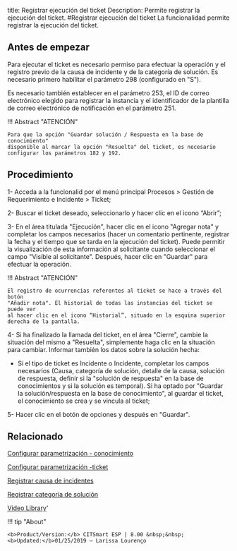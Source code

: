 title: Registrar ejecución del ticket
Description: Permite registrar la ejecución del ticket.
#Registrar ejecución del ticket
La funcionalidad permite registrar la ejecución del ticket.

Antes de empezar
----------------

Para ejecutar el ticket es necesario permiso para efectuar la operación y el
registro previo de la causa de incidente y de la categoría de solución. Es
necesario primero habilitar el parámetro 298 (configurado en "S").

Es necesario también establecer en el parámetro 253, el ID de correo electrónico
elegido para registrar la instancia y el identificador de la plantilla de correo
electrónico de notificación en el parámetro 251.

!!! Abstract "ATENCIÓN"

    Para que la opción "Guardar solución / Respuesta en la base de conocimiento"
    disponible al marcar la opción "Resuelta" del ticket, es necesario
    configurar los parámetros 182 y 192.


Procedimiento
-------------

1-  Acceda a la funcionalid por el menú principal Procesos \> Gestión de
    Requerimiento e Incidente \> Ticket;

2-  Buscar el ticket deseado, seleccionarlo y hacer clic en el icono “Abrir”;

3-  En el área titulada "Ejecución", hacer clic en el icono "Agregar nota" y
    completar los campos necesarios (hacer un comentario pertinente, registrar
    la fecha y el tiempo que se tarda en la ejecución del ticket). Puede
    permitir la visualización de esta información al solicitante cuando
    seleccionar el campo "Visible al solicitante". Después, hacer clic en
    "Guardar" para efectuar la operación.

!!! Abstract "ATENCIÓN"

    El registro de ocurrencias referentes al ticket se hace a través del botón
    "Añadir nota". El historial de todas las instancias del ticket se puede ver
    al hacer clic en el icono “Historial”, situado en la esquina superior
    derecha de la pantalla.

4-  Si ha finalizado la llamada del ticket, en el área "Cierre", cambie la
    situación del mismo a "Resuelta", simplemente haga clic en la situación para
    cambiar. Informar también los datos sobre la solución hecha:  

   -  Si el tipo de ticket es Incidente o Incidente, completar los campos
      necesarios (Causa, categoría de solución, detalle de la causa, solución
      de respuesta, definir si la "solución de respuesta" en la base de
      conocimientos y si la solución es temporal). Si ha optado por "Guardar
      la solución/respuesta en la base de conocimiento", al guardar el ticket,
      el conocimiento se crea y se vincula al ticket;  

5-  Hacer clic en el botón de opciones y después en "Guardar".

Relacionado
-----------

[Configurar parametrización - conocimiento](/es-es/citsmart-esp-8/platform-administration/parameters-list/configure-parametrization-knowledge.html)

[Configurar parametrización -ticket](/es-es/citsmart-esp-8/platform-administration/parameters-list/configure-parametrization-ticket.html)

[Registrar causa de incidentes](/es-es/citsmart-esp-8/processes/portfolio-and-catalog/configuration/register-cause-incidents.html)

[Registrar categoría de solución](/es-es/citsmart-esp-8/processes/portfolio-and-catalog/configuration/register-solution-category.html)

<i class='fa fa-youtube-play  fa-2x' style='color:#97ce17;vertical-align: middle;'> </i> [Video Library](https://www.youtube.com/playlist?list=PLB5qK2uzf2ROfIFL9F-3s-gomHNzudBEy)'

!!! tip "About"

    <b>Product/Version:</b> CITSmart ESP | 8.00 &nbsp;&nbsp;
    <b>Updated:</b>01/25/2019 – Larissa Lourenço

